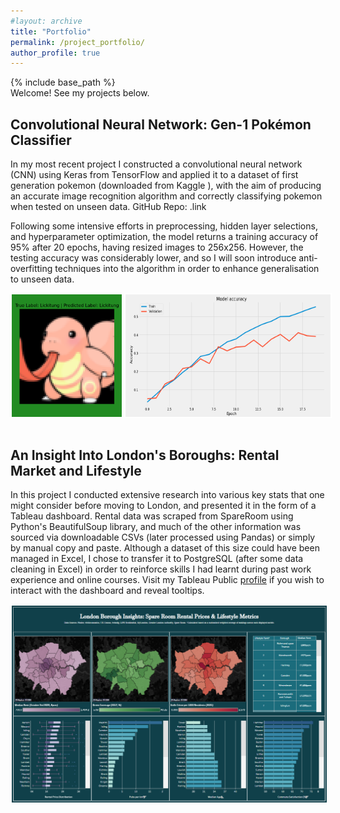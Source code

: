 ```yaml
---
#layout: archive
title: "Portfolio"
permalink: /project_portfolio/
author_profile: true
---
```


{% include base_path %}
<br>
Welcome! See my projects below. <!-- or contributions or competitions -->

<h2> Convolutional Neural Network: Gen-1 Pokémon Classifier </h2>

In my most recent project I constructed a convolutional neural network (CNN) using Keras from TensorFlow and applied it to a dataset of first generation pokemon (downloaded from Kaggle <!-- add link here -->), with the aim of producing an accurate image recognition algorithm and correctly classifying pokemon when tested on unseen data. GitHub Repo: .link

Following some intensive efforts in preprocessing, hidden layer selections, and hyperparameter optimization, the model returns a training accuracy of 95% after 20 epochs, having resized images to 256x256. However, the testing accuracy was considerably lower, and so I will soon introduce anti-overfitting techniques into the algorithm in order to enhance generalisation to unseen data.

<div style="display: flex;">
  <img src="/images/Lickitung.png" alt="Image 2" style="width: 35%; border: 2px solid white; margin-right: 2px;">
  <img src="/images/Accuracy_Epoch.png" alt="Image 1" style="width: 65%; border: 2px solid white;">
</div>

<!-- Need to professionalize images, nice font, white text, clean boundaries -->

<br>

<h2> An Insight Into London's Boroughs: Rental Market and Lifestyle </h2>

In this project I conducted extensive research into various key stats that one might consider before moving to London, and presented it in the form of a Tableau dashboard. Rental data was scraped from SpareRoom using Python's BeautifulSoup library, and much of the other information was sourced via downloadable CSVs (later processed using Pandas) or simply by manual copy and paste. Although a dataset of this size could have been managed in Excel, I chose to transfer it to PostgreSQL (after some data cleaning in Excel) in order to reinforce skills I had learnt during past work experience and online courses. Visit my Tableau Public [profile](https://public.tableau.com/app/profile/ross.edwards/vizzes) if you wish to interact with the dashboard and reveal tooltips.

<div style="display: flex;">
  <img src="/images/London_Dashboard.png" alt="Image 1" style="width: 100%; border: 2px solid white;">
</div>

<br>


<!--


<h2> Data Engineering Project </h2>

SQL / Python / Hadoop / Spark / AWS / Azure - Project to display competence in data engineering

![image](rzedward.github.io/images/500x300.png)

<br>

<h2> Project 4: Logistic Regression </h2>

Using built-in vs custom built logistic regression to identify neural tube defects. We are taking quantifiable features of the neural tubes rather than images here.

![image](rzedward.github.io/images/500x300.png)

<br>

<h2> Project 5: Time Series Forecasting </h2>

Let's build a time series forecast.

![image](rzedward.github.io/images/500x300.png)

<br>

Ideas:

* Cobblestone Research Project
* Kaggle competitions
* Hackathon
* Excel Competition
* Open Source Contribution
* Teaching (YouTube?)

-->